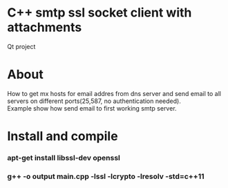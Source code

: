 # C++ smtp ssl socket client with attachments
Qt project

# About
How to get mx hosts for email addres from dns server and send email to all servers on different ports(25,587, no authentication needed).
<br>Example show how send email to first working smtp server.

# Install and compile
### apt-get install libssl-dev openssl
### g++ -o output main.cpp -lssl -lcrypto -lresolv -std=c++11
